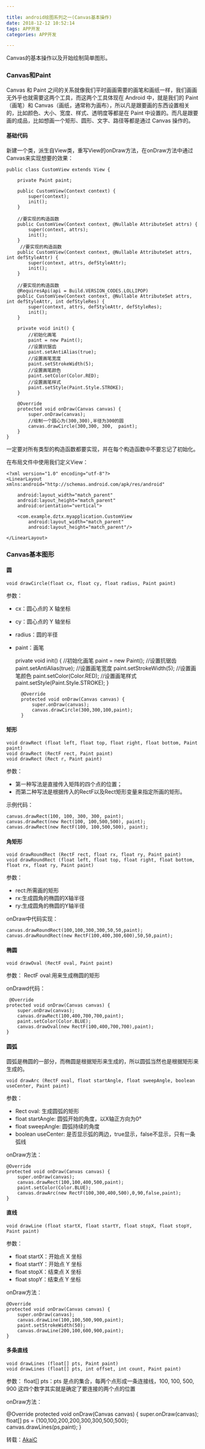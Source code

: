 ```yaml
---

title: android绘图系列之一(Canvas基本操作)
date: 2018-12-12 10:52:14
tags: APP开发
categories: APP开发

---
```


Canvas的基本操作以及开始绘制简单图形。<!--more-->

### Canvas和Paint

Canvas 和 Paint 之间的关系就像我们平时画画需要的画笔和画纸一样，我们画画无外乎也就需要这两个工具，而这两个工具体现在 Android 中，就是我们的 Paint（画笔）和 Canvas（画纸，通常称为画布），所以凡是跟要画的东西设置相关的，比如颜色、大小、宽度、样式、透明度等都是在 Paint 中设置的。而凡是跟要画的成品，比如想画一个矩形、圆形、文字、路径等都是通过 Canvas 操作的。

#### 基础代码

新建一个类，派生自View类，重写View的onDraw方法，在onDraw方法中通过Canvas来实现想要的效果：


	public class CustomView extends View {

	    private Paint paint;
	
	    public CustomView(Context context) {
	        super(context);
	        init();
	    }
	
	    //要实现的构造函数　
	    public CustomView(Context context, @Nullable AttributeSet attrs) {
	        super(context, attrs);
	        init();
	    }
	 	 //要实现的构造函数
	    public CustomView(Context context, @Nullable AttributeSet attrs, int defStyleAttr) {
	        super(context, attrs, defStyleAttr);
	        init();
	    }
	
	    //要实现的构造函数
	    @RequiresApi(api = Build.VERSION_CODES.LOLLIPOP)
	    public CustomView(Context context, @Nullable AttributeSet attrs, int defStyleAttr, int defStyleRes) {
	        super(context, attrs, defStyleAttr, defStyleRes);
	        init();
	    }
	
	    private void init() {
	        //初始化画笔
	        paint = new Paint();
	        //设置抗锯齿
	        paint.setAntiAlias(true);
	        //设置画笔宽度
	        paint.setStrokeWidth(5);
	        //设置画笔颜色
	        paint.setColor(Color.RED);
	        //设置画笔样式
	        paint.setStyle(Paint.Style.STROKE);
	    }
	
	    @Override
	    protected void onDraw(Canvas canvas) {
	        super.onDraw(canvas);
			//绘制一个圆心为(300,300),半径为300的圆
	        canvas.drawCircle(300,300, 300,  paint);
	    }
	}

一定要对所有类型的构造函数都要实现，并在每个构造函数中不要忘记了初始化。

在布局文件中使用我们定义View：

	<?xml version="1.0" encoding="utf-8"?>
	<LinearLayout xmlns:android="http://schemas.android.com/apk/res/android"
	
	    android:layout_width="match_parent"
	    android:layout_height="match_parent"
	    android:orientation="vertical">
	
	    <com.example.dztx.myapplication.CustomView
	        android:layout_width="match_parent"
	        android:layout_height="match_parent"/>
	
	</LinearLayout>


### Canvas基本图形

#### 圆

	void drawCircle(float cx, float cy, float radius, Paint paint)

参数：
 
- cx：圆心点的 X 轴坐标 
- cy：圆心点的 Y 轴坐标 
- radius：圆的半径 
- paint：画笔

	 private void init() {
	        //初始化画笔
	        paint = new Paint();
	        //设置抗锯齿
	        paint.setAntiAlias(true);
	        //设置画笔宽度
	        paint.setStrokeWidth(5);
	        //设置画笔颜色
	        paint.setColor(Color.RED);
	        //设置画笔样式
	        paint.setStyle(Paint.Style.STROKE);
	    }
	
	    @Override
	    protected void onDraw(Canvas canvas) {
	        super.onDraw(canvas);
	        canvas.drawCircle(300,300,100,paint);
		}




#### 矩形

	void drawRect (float left, float top, float right, float bottom, Paint paint) 
	void drawRect (RectF rect, Paint paint) 
	void drawRect (Rect r, Paint paint)

参数：

- 第一种写法是直接传入矩阵的四个点的位置；
- 而第二种写法是根据传入的RectF以及Rect矩形变量来指定所画的矩形。

示例代码：


	canvas.drawRect(100, 100, 300, 300, paint);
	canvas.drawRect(new Rect(100, 100,500,500), paint);
    canvas.drawRect(new RectF(100, 100,500,500), paint);

#### 角矩形

	void drawRoundRect (RectF rect, float rx, float ry, Paint paint) 
	void drawRoundRect (float left, float top, float right, float bottom, float rx, float ry, Paint paint)

参数：

- rect:所需画的矩形
- rx:生成圆角的椭圆的X轴半径
- ry:生成圆角的椭圆的Y轴半径

onDraw中代码实现：

	canvas.drawRoundRect(100,100,300,300,50,50,paint);
    canvas.drawRoundRect(new RectF(100,400,300,600),50,50,paint);

#### 椭圆

	void drawOval (RectF oval, Paint paint)

参数： RectF oval:用来生成椭圆的矩形

onDrawd代码：

	 @Override
    protected void onDraw(Canvas canvas) {
        super.onDraw(canvas);
        canvas.drawRect(100,400,700,700,paint);
        paint.setColor(Color.BLUE);
        canvas.drawOval(new RectF(100,400,700,700),paint);
    }

#### 圆弧

圆弧是椭圆的一部分，而椭圆是根据矩形来生成的，所以圆弧当然也是根据矩形来生成的。

	void drawArc (RectF oval, float startAngle, float sweepAngle, boolean useCenter, Paint paint)

参数：
- Rect oval: 生成圆弧的矩形
- float startAngle: 圆弧开始的角度，以X轴正方向为0°
- float sweepAngle: 圆弧持续的角度
- boolean useCenter: 是否显示弧的两边，true显示，false不显示，只有一条弧线


onDraw方法：

    @Override
    protected void onDraw(Canvas canvas) {
        super.onDraw(canvas);
        canvas.drawRect(100,100,400,500,paint);
        paint.setColor(Color.BLUE);
        canvas.drawArc(new RectF(100,300,400,500),0,90,false,paint);
    }

#### 直线

	void drawLine (float startX, float startY, float stopX, float stopY, Paint paint)

参数：

- float startX：开始点 X 坐标 
- float startY：开始点 Y 坐标 
- float stopX：结束点 X 坐标 
- float stopY：结束点 Y 坐标

onDraw方法：

    @Override
    protected void onDraw(Canvas canvas) {
        super.onDraw(canvas);
        canvas.drawLine(100,100,500,900,paint);
        paint.setStrokeWidth(50);
        canvas.drawLine(200,100,600,900,paint);
    }

#### 多条直线
	
	void drawLines (float[] pts, Paint paint) 
	void drawLines (float[] pts, int offset, int count, Paint paint)

参数：  float[] pts：pts 是点的集合，每两个点形成一条连接线，100, 100, 500, 900 这四个数字其实就是确定了要连接的两个点的位置

onDraw方法：

   @Override
    protected void onDraw(Canvas canvas) {
        super.onDraw(canvas);
        float[] ps = {100,100,200,200,300,300,500,500};
        canvas.drawLines(ps,paint);
    }

转载：[AkaiC](https://blog.csdn.net/AkaiC/article/details/80010241)